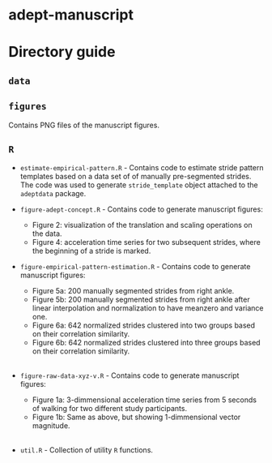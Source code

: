# adept-manuscript

# Directory guide 

## `data`

## `figures` 

Contains PNG files of the manuscript figures. 

## `R`

- `estimate-empirical-pattern.R` - Contains code to estimate stride pattern templates based on a data set of of manually pre-segmented strides. The code was used to generate `stride_template` object attached to the `adeptdata` package. 

- `figure-adept-concept.R` - Contains code to generate manuscript figures: 
    - Figure 2: visualization of the translation and scaling operations on the data. 
    - Figure 4: acceleration time series for two subsequent strides, where the beginning of a stride is marked. 
    
- `figure-empirical-pattern-estimation.R` - Contains code to generate manuscript figures: 
    - Figure 5a: 200 manually segmented strides from right ankle. 
    - Figure 5b: 200 manually segmented strides from right ankle after linear interpolation and normalization to have meanzero and variance one.
    - Figure 6a: 642 normalized strides clustered into two groups based on their correlation similarity. 
    - Figure 6b: 642 normalized strides clustered into three groups based on their correlation similarity. <br/><br/>

- `figure-raw-data-xyz-v.R` - Contains code to generate manuscript figures: 
    - Figure 1a: 3-dimmensional acceleration time series from 5 seconds of walking for two different study participants. 
    - Figure 1b: Same as above, but showing 1-dimmensional vector magnitude. <br/><br/>
    
- `util.R` - Collection of utility `R` functions. 


